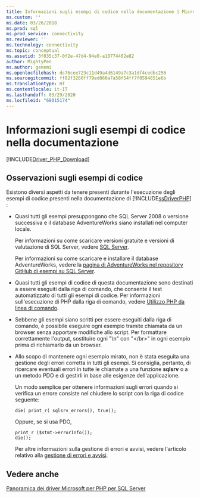 ```yaml
---
title: Informazioni sugli esempi di codice nella documentazione | Microsoft Docs
ms.custom: ''
ms.date: 03/26/2018
ms.prod: sql
ms.prod_service: connectivity
ms.reviewer: ''
ms.technology: connectivity
ms.topic: conceptual
ms.assetid: 3f035c37-0f2e-47d4-94e0-a10774402e82
author: MightyPen
ms.author: genemi
ms.openlocfilehash: dc76cee723c11d49a4d6149a7c3a1df4cedbc256
ms.sourcegitcommit: ff82f3260ff79ed860a7a58f54ff7f0594851e6b
ms.translationtype: HT
ms.contentlocale: it-IT
ms.lasthandoff: 03/29/2020
ms.locfileid: "68015174"
---
```

# <a name="about-code-examples-in-the-documentation"></a>Informazioni sugli esempi di codice nella documentazione
[!INCLUDE[Driver_PHP_Download](../../includes/driver_php_download.md)]

## <a name="remarks-about-the-code-examples"></a>Osservazioni sugli esempi di codice
Esistono diversi aspetti da tenere presenti durante l'esecuzione degli esempi di codice presenti nella documentazione di [!INCLUDE[ssDriverPHP](../../includes/ssdriverphp_md.md)] :  
  
-   Quasi tutti gli esempi presuppongono che SQL Server 2008 o versione successiva e il database AdventureWorks siano installati nel computer locale.  
  
    Per informazioni su come scaricare versioni gratuite e versioni di valutazione di SQL Server, vedere [SQL Server](https://go.microsoft.com/fwlink/?LinkID=120193).  
  
    Per informazioni su come scaricare e installare il database AdventureWorks, vedere la [pagina di AdventureWorks nel repository GitHub di esempi su SQL Server](https://github.com/Microsoft/sql-server-samples/tree/master/samples/databases/adventure-works).
  
-   Quasi tutti gli esempi di codice di questa documentazione sono destinati a essere eseguiti dalla riga di comando, che consente il test automatizzato di tutti gli esempi di codice. Per informazioni sull'esecuzione di PHP dalla riga di comando, vedere [Utilizzo PHP da linea di comando](https://php.net/manual/en/features.commandline.php).  
  
-   Sebbene gli esempi siano scritti per essere eseguiti dalla riga di comando, è possibile eseguire ogni esempio tramite chiamata da un browser senza apportare modifiche allo script. Per formattare correttamente l'output, sostituire ogni "\n" con "\<\/br>" in ogni esempio prima di richiamarlo da un browser.  
  
-   Allo scopo di mantenere ogni esempio mirato, non è stata eseguita una gestione degli errori corretta in tutti gli esempi. Si consiglia, pertanto, di ricercare eventuali errori in tutte le chiamate a una funzione **sqlsrv** o a un metodo PDO e di gestirli in base alle esigenze dell'applicazione.  
  
    Un modo semplice per ottenere informazioni sugli errori quando si verifica un errore consiste nel chiudere lo script con la riga di codice seguente:  
  
    ```  
    die( print_r( sqlsrv_errors(), true));  
    ```  
  
    Oppure, se si usa PDO,  
  
    ```  
    print_r ($stmt->errorInfo());  
    die();  
    ```  
  
    Per altre informazioni sulla gestione di errori e avvisi, vedere l'articolo relativo alla [gestione di errori e avvisi](../../connect/php/handling-errors-and-warnings.md).  
  
## <a name="see-also"></a>Vedere anche  
[Panoramica dei driver Microsoft per PHP per SQL Server](../../connect/php/overview-of-the-php-sql-driver.md)
  
